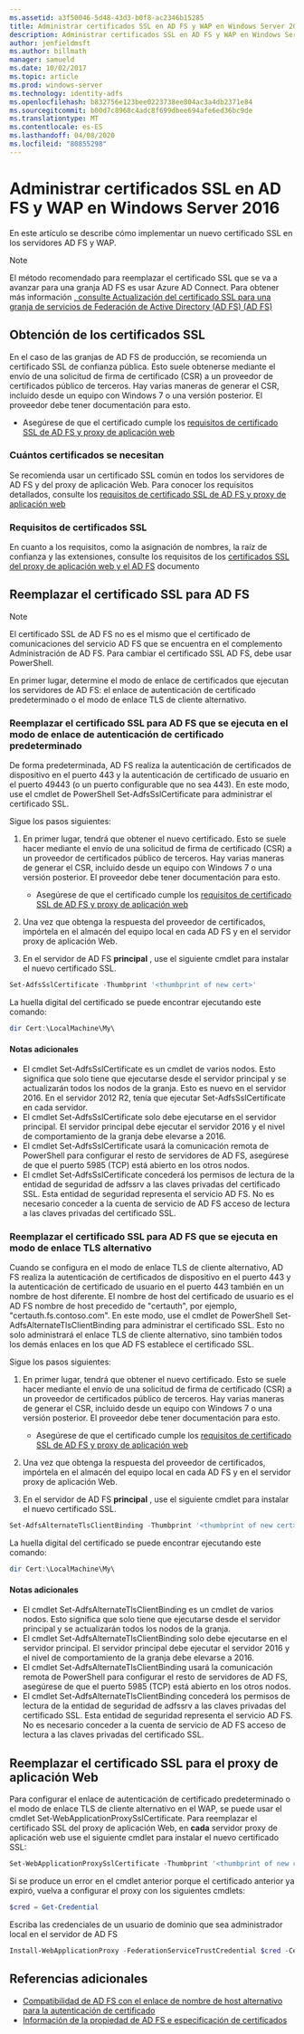 ```yaml
---
ms.assetid: a3f50046-5d48-43d3-b0f8-ac2346b15285
title: Administrar certificados SSL en AD FS y WAP en Windows Server 2016
description: Administrar certificados SSL en AD FS y WAP en Windows Server 2016
author: jenfieldmsft
ms.author: billmath
manager: samueld
ms.date: 10/02/2017
ms.topic: article
ms.prod: windows-server
ms.technology: identity-adfs
ms.openlocfilehash: b832756e123bee0223738ee804ac3a4db2371e84
ms.sourcegitcommit: b00d7c8968c4adc8f699dbee694afe6ed36bc9de
ms.translationtype: MT
ms.contentlocale: es-ES
ms.lasthandoff: 04/08/2020
ms.locfileid: "80855298"
---
```

# <a name="managing-ssl-certificates-in-ad-fs-and-wap-in-windows-server-2016"></a>Administrar certificados SSL en AD FS y WAP en Windows Server 2016



En este artículo se describe cómo implementar un nuevo certificado SSL en los servidores AD FS y WAP.

>[!NOTE]
>El método recomendado para reemplazar el certificado SSL que se va a avanzar para una granja AD FS es usar Azure AD Connect.  Para obtener más información [, consulte Actualización del certificado SSL para una granja de servicios de Federación de Active Directory (AD FS) (AD FS)](https://docs.microsoft.com/azure/active-directory/connect/active-directory-aadconnectfed-ssl-update)

## <a name="obtaining-your-ssl-certificates"></a>Obtención de los certificados SSL
En el caso de las granjas de AD FS de producción, se recomienda un certificado SSL de confianza pública. Esto suele obtenerse mediante el envío de una solicitud de firma de certificado (CSR) a un proveedor de certificados público de terceros. Hay varias maneras de generar el CSR, incluido desde un equipo con Windows 7 o una versión posterior. El proveedor debe tener documentación para esto.

- Asegúrese de que el certificado cumple los [requisitos de certificado SSL de AD FS y proxy de aplicación web](https://technet.microsoft.com/windows-server-docs/identity/ad-fs/overview/AD-FS-2016-Requirements#BKMK_1)

### <a name="how-many-certificates-are-needed"></a>Cuántos certificados se necesitan
Se recomienda usar un certificado SSL común en todos los servidores de AD FS y del proxy de aplicación Web. Para conocer los requisitos detallados, consulte los [requisitos de certificado SSL de AD FS y proxy de aplicación web](https://technet.microsoft.com/windows-server-docs/identity/ad-fs/overview/AD-FS-2016-Requirements#BKMK_1)

### <a name="ssl-certificate-requirements"></a>Requisitos de certificados SSL
En cuanto a los requisitos, como la asignación de nombres, la raíz de confianza y las extensiones, consulte los requisitos de los [certificados SSL del proxy de aplicación web y el AD FS](https://technet.microsoft.com/windows-server-docs/identity/ad-fs/overview/AD-FS-2016-Requirements#BKMK_1) documento

## <a name="replacing-the-ssl-certificate-for-ad-fs"></a>Reemplazar el certificado SSL para AD FS
> [!NOTE]
> El certificado SSL de AD FS no es el mismo que el certificado de comunicaciones del servicio AD FS que se encuentra en el complemento Administración de AD FS. Para cambiar el certificado SSL AD FS, debe usar PowerShell.

En primer lugar, determine el modo de enlace de certificados que ejecutan los servidores de AD FS: el enlace de autenticación de certificado predeterminado o el modo de enlace TLS de cliente alternativo.

### <a name="replacing-the-ssl-certificate-for-ad-fs-running-in-default-certificate-authentication-binding-mode"></a>Reemplazar el certificado SSL para AD FS que se ejecuta en el modo de enlace de autenticación de certificado predeterminado
De forma predeterminada, AD FS realiza la autenticación de certificados de dispositivo en el puerto 443 y la autenticación de certificado de usuario en el puerto 49443 (o un puerto configurable que no sea 443).
En este modo, use el cmdlet de PowerShell Set-AdfsSslCertificate para administrar el certificado SSL.

Sigue los pasos siguientes:

1. En primer lugar, tendrá que obtener el nuevo certificado. Esto se suele hacer mediante el envío de una solicitud de firma de certificado (CSR) a un proveedor de certificados público de terceros. Hay varias maneras de generar el CSR, incluido desde un equipo con Windows 7 o una versión posterior. El proveedor debe tener documentación para esto.

    * Asegúrese de que el certificado cumple los [requisitos de certificado SSL de AD FS y proxy de aplicación web](https://technet.microsoft.com/windows-server-docs/identity/ad-fs/overview/AD-FS-2016-Requirements#BKMK_1)

1. Una vez que obtenga la respuesta del proveedor de certificados, impórtela en el almacén del equipo local en cada AD FS y en el servidor proxy de aplicación Web.

1. En el servidor de AD FS **principal** , use el siguiente cmdlet para instalar el nuevo certificado SSL.

```powershell
Set-AdfsSslCertificate -Thumbprint '<thumbprint of new cert>'
```

La huella digital del certificado se puede encontrar ejecutando este comando:

```powershell
dir Cert:\LocalMachine\My\
```

#### <a name="additional-notes"></a>Notas adicionales

* El cmdlet Set-AdfsSslCertificate es un cmdlet de varios nodos. Esto significa que solo tiene que ejecutarse desde el servidor principal y se actualizarán todos los nodos de la granja. Esto es nuevo en el servidor 2016. En el servidor 2012 R2, tenía que ejecutar Set-AdfsSslCertificate en cada servidor.
* El cmdlet Set-AdfsSslCertificate solo debe ejecutarse en el servidor principal. El servidor principal debe ejecutar el servidor 2016 y el nivel de comportamiento de la granja debe elevarse a 2016.
* El cmdlet Set-AdfsSslCertificate usará la comunicación remota de PowerShell para configurar el resto de servidores de AD FS, asegúrese de que el puerto 5985 (TCP) está abierto en los otros nodos.
* El cmdlet Set-AdfsSslCertificate concederá los permisos de lectura de la entidad de seguridad de adfssrv a las claves privadas del certificado SSL. Esta entidad de seguridad representa el servicio AD FS. No es necesario conceder a la cuenta de servicio de AD FS acceso de lectura a las claves privadas del certificado SSL.

### <a name="replacing-the-ssl-certificate-for-ad-fs-running-in-alternate-tls-binding-mode"></a>Reemplazar el certificado SSL para AD FS que se ejecuta en modo de enlace TLS alternativo
Cuando se configura en el modo de enlace TLS de cliente alternativo, AD FS realiza la autenticación de certificados de dispositivo en el puerto 443 y la autenticación de certificado de usuario en el puerto 443 también en un nombre de host diferente. El nombre de host del certificado de usuario es el AD FS nombre de host precedido de "certauth", por ejemplo, "certauth.fs.contoso.com".
En este modo, use el cmdlet de PowerShell Set-AdfsAlternateTlsClientBinding para administrar el certificado SSL. Esto no solo administrará el enlace TLS de cliente alternativo, sino también todos los demás enlaces en los que AD FS establece el certificado SSL.

Sigue los pasos siguientes:

1. En primer lugar, tendrá que obtener el nuevo certificado. Esto se suele hacer mediante el envío de una solicitud de firma de certificado (CSR) a un proveedor de certificados público de terceros. Hay varias maneras de generar el CSR, incluido desde un equipo con Windows 7 o una versión posterior. El proveedor debe tener documentación para esto.

    * Asegúrese de que el certificado cumple los [requisitos de certificado SSL de AD FS y proxy de aplicación web](https://technet.microsoft.com/windows-server-docs/identity/ad-fs/overview/AD-FS-2016-Requirements#BKMK_1)

1. Una vez que obtenga la respuesta del proveedor de certificados, impórtela en el almacén del equipo local en cada AD FS y en el servidor proxy de aplicación Web.

1. En el servidor de AD FS **principal** , use el siguiente cmdlet para instalar el nuevo certificado SSL.

```powershell
Set-AdfsAlternateTlsClientBinding -Thumbprint '<thumbprint of new cert>'
```

La huella digital del certificado se puede encontrar ejecutando este comando:

```powershell
dir Cert:\LocalMachine\My\
```

#### <a name="additional-notes"></a>Notas adicionales

* El cmdlet Set-AdfsAlternateTlsClientBinding es un cmdlet de varios nodos. Esto significa que solo tiene que ejecutarse desde el servidor principal y se actualizarán todos los nodos de la granja.
* El cmdlet Set-AdfsAlternateTlsClientBinding solo debe ejecutarse en el servidor principal. El servidor principal debe ejecutar el servidor 2016 y el nivel de comportamiento de la granja debe elevarse a 2016.
* El cmdlet Set-AdfsAlternateTlsClientBinding usará la comunicación remota de PowerShell para configurar el resto de servidores de AD FS, asegúrese de que el puerto 5985 (TCP) está abierto en los otros nodos.
* El cmdlet Set-AdfsAlternateTlsClientBinding concederá los permisos de lectura de la entidad de seguridad de adfssrv a las claves privadas del certificado SSL. Esta entidad de seguridad representa el servicio AD FS. No es necesario conceder a la cuenta de servicio de AD FS acceso de lectura a las claves privadas del certificado SSL.

## <a name="replacing-the-ssl-certificate-for-the-web-application-proxy"></a>Reemplazar el certificado SSL para el proxy de aplicación Web
Para configurar el enlace de autenticación de certificado predeterminado o el modo de enlace TLS de cliente alternativo en el WAP, se puede usar el cmdlet Set-WebApplicationProxySslCertificate.
Para reemplazar el certificado SSL del proxy de aplicación Web, en **cada** servidor proxy de aplicación web use el siguiente cmdlet para instalar el nuevo certificado SSL:

```powershell
Set-WebApplicationProxySslCertificate -Thumbprint '<thumbprint of new cert>'
```

Si se produce un error en el cmdlet anterior porque el certificado anterior ya expiró, vuelva a configurar el proxy con los siguientes cmdlets:

```powershell
$cred = Get-Credential
```

Escriba las credenciales de un usuario de dominio que sea administrador local en el servidor de AD FS

```powershell
Install-WebApplicationProxy -FederationServiceTrustCredential $cred -CertificateThumbprint '<thumbprint of new cert>' -FederationServiceName 'fs.contoso.com'
```

## <a name="additional-references"></a>Referencias adicionales  
* [Compatibilidad de AD FS con el enlace de nombre de host alternativo para la autenticación de certificado](../operations/AD-FS-support-for-alternate-hostname-binding-for-certificate-authentication.md)
* [Información de la propiedad de AD FS e especificación de certificados](../technical-reference/AD-FS-and-KeySpec-Property.md)
